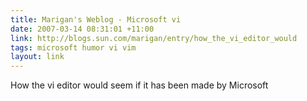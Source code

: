 ```yaml
---
title: Marigan's Weblog - Microsoft vi
date: 2007-03-14 08:31:01 +11:00
link: http://blogs.sun.com/marigan/entry/how_the_vi_editor_would
tags: microsoft humor vi vim
layout: link
---
```

 How the vi editor would seem if it has been made by Microsoft
